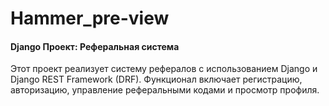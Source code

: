 # Hammer_pre-view
#### Django Проект: Реферальная система

Этот проект реализует систему рефералов с использованием Django и Django REST Framework (DRF). Функционал включает регистрацию, авторизацию, управление реферальными кодами и просмотр профиля.

